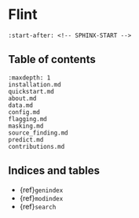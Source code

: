 # Flint

```{include} ../README.md
:start-after: <!-- SPHINX-START -->
```

## Table of contents

```{toctree}
:maxdepth: 1
installation.md
quickstart.md
about.md
data.md
config.md
flagging.md
masking.md
source_finding.md
predict.md
contributions.md
```

## Indices and tables

- {ref}`genindex`
- {ref}`modindex`
- {ref}`search`
